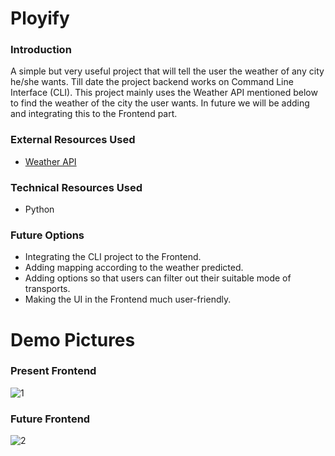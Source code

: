 
# Ployify

### Introduction

A simple but very useful project that will tell the user the weather of any city he/she wants. Till date the project backend works on Command Line Interface (CLI). This project mainly uses the Weather API mentioned below to find the weather of the city the user wants. In future we will be adding and integrating this to the Frontend part.

### External Resources Used

* [Weather API](https://openweathermap.org/api)

### Technical Resources Used

* Python


### Future Options

* Integrating the CLI project to the Frontend.
* Adding mapping according to the weather predicted.
* Adding options so that users can filter out their suitable mode of transports.
* Making the UI in the Frontend much user-friendly.


# Demo Pictures

### Present Frontend

![1](https://user-images.githubusercontent.com/72212592/191515531-3eb7a955-60b1-4a51-82cd-37614e348a76.png)


### Future Frontend

![2](https://user-images.githubusercontent.com/72212592/191516004-7fcfc06f-e9c7-45d6-9905-64f7d5dc03ae.png)


